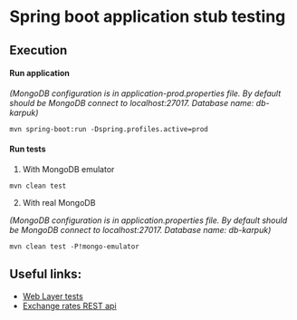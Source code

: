 # Spring boot application stub testing
## __Execution__

#### Run application
_(MongoDB configuration is in application-prod.properties file. By default should be MongoDB connect to localhost:27017. Database name: db-karpuk)_
```
mvn spring-boot:run -Dspring.profiles.active=prod
```
#### Run tests
1. With MongoDB emulator
```
mvn clean test
```
2. With real MongoDB

_(MongoDB configuration is in application.properties file. By default should be MongoDB connect to localhost:27017. Database name: db-karpuk)_
```
mvn clean test -P!mongo-emulator
```
## __Useful links:__
* [Web Layer tests](https://spring.io/guides/gs/testing-web/)
* [Exchange rates REST api](https://exchangeratesapi.io)
